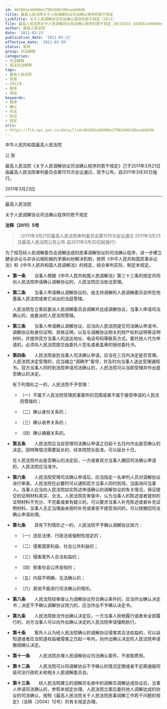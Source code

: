 ```yaml
---
id: 402881e46000e27901600188eaeb069b
title: 最高人民法院关于人民调解协议司法确认程序的若干规定
LinkTitle: 关于人民调解协议司法确认程序的若干规定（2011）
file: 最高人民法院关于人民调解协议司法确认程序的若干规定_20110323_402881e46000e27901600188eaeb069b.docx
author: 最高人民法院
date: '2011-03-23'
publication_date: '2011-03-23'
effective_date: '2011-03-30'
status: 有效
group: 司法解释
categories:
- 司法解释
- 高法司法解释
tags:
- 最高人民法院
- 有效
- 2011年
- 程序
- 规定
keywords:
- 程序
- 确认
- 司法
- 协议
- 规定
urls:
- https://flk.npc.gov.cn/detail?id=402881e46000e27901600188eaeb069b
---
```


中华人民共和国最高人民法院

公 告

最高人民法院《关于人民调解协议司法确认程序的若干规定》己于2011年3月21日由最高人民法院审判委员会第1515次会议通过，现予公布，自2011年3月30日施行。

2011年3月23日

---

最高人民法院

关于人民调解协议司法确认程序的若干规定

**法释〔2011〕5号**

> （2011年3月21日最高人民法院审判委员会第1515次会议通过 2011年3月23日最高人民法院公告公布 自2011年3月30日起施行）

为了规范经人民调解委员会调解达成的民事调解协议的司法确认程序，进一步建立健全诉讼与非诉讼相衔接的矛盾纠纷解决机制，依照《中华人民共和国民事诉讼法》和《中华人民共和国人民调解法》的规定，结合审判实际，制定本规定。

- **第一条**　　当事人根据《中华人民共和国人民调解法》第三十三条的规定共同向人民法院申请确认调解协议的，人民法院应当依法受理。

- **第二条**　　当事人申请确认调解协议的，由主持调解的人民调解委员会所在地基层人民法院或者它派出的法庭管辖。

  人民法院在立案前委派人民调解委员会调解并达成调解协议，当事人申请司法确认的，由委派的人民法院管辖。

- **第三条**　　当事人申请确认调解协议，应当向人民法院提交司法确认申请书、调解协议和身份证明、资格证明，以及与调解协议相关的财产权利证明等证明材料，并提供双方当事人的送达地址、电话号码等联系方式。委托他人代为申请的，必须向人民法院提交由委托人签名或者盖章的授权委托书。

- **第四条**　　人民法院收到当事人司法确认申请，应当在三日内决定是否受理。人民法院决定受理的，应当编立“调确字”案号，并及时向当事人送达受理通知书。双方当事人同时到法院申请司法确认的，人民法院可以当即受理并作出是否确认的决定。

  有下列情形之一的，人民法院不予受理：

  - （一）不属于人民法院受理民事案件的范围或者不属于接受申请的人民法院管辖的；

  - （二）确认身份关系的；

  - （三）确认收养关系的；

  - （四）确认婚姻关系的。

- **第五条**　　人民法院应当自受理司法确认申请之日起十五日内作出是否确认的决定。因特殊情况需要延长的，经本院院长批准，可以延长十日。

  在人民法院作出是否确认的决定前，一方或者双方当事人撤回司法确认申请的，人民法院应当准许。

- **第六条**　　人民法院受理司法确认申请后，应当指定一名审判人员对调解协议进行审查。人民法院在必要时可以通知双方当事人同时到场，当面询问当事人。当事人应当向人民法院如实陈述申请确认的调解协议的有关情况，保证提交的证明材料真实、合法。人民法院在审查中，认为当事人的陈述或者提供的证明材料不充分、不完备或者有疑义的，可以要求当事人补充陈述或者补充证明材料。当事人无正当理由未按时补充或者拒不接受询问的，可以按撤回司法确认申请处理。

- **第七条**　　具有下列情形之一的，人民法院不予确认调解协议效力：

  - （一）违反法律、行政法规强制性规定的；

  - （二）侵害国家利益、社会公共利益的；

  - （三）侵害案外人合法权益的；

  - （四）损害社会公序良俗的；

  - （五）内容不明确，无法确认的；

  - （六）其他不能进行司法确认的情形。

- **第八条**　　人民法院经审查认为调解协议符合确认条件的，应当作出确认决定书；决定不予确认调解协议效力的，应当作出不予确认决定书。

- **第九条**　　人民法院依法作出确认决定后，一方当事人拒绝履行或者未全部履行的，对方当事人可以向作出确认决定的人民法院申请强制执行。

- **第十条**　　案外人认为经人民法院确认的调解协议侵害其合法权益的，可以自知道或者应当知道权益被侵害之日起一年内，向作出确认决定的人民法院申请撤销确认决定。

- **第十一条**　　人民法院办理人民调解协议司法确认案件，不收取费用。

- **第十二条**　　人民法院可以将调解协议不予确认的情况定期或者不定期通报同级司法行政机关和相关人民调解委员会。

- **第十三条**　　经人民法院建立的调解员名册中的调解员调解达成协议后，当事人申请司法确认的，参照本规定办理。人民法院立案后委托他人调解达成的协议的司法确认，按照《最高人民法院关于人民法院民事调解工作若干问题的规定》（法释〔2004〕12号）的有关规定办理。
